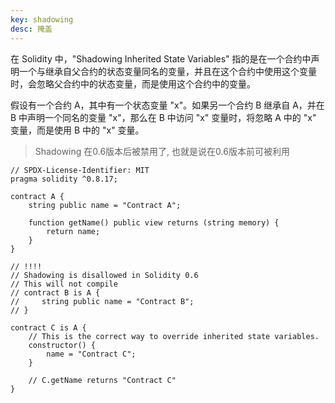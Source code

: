 ```yaml
---
key: shadowing
desc: 掩盖
---
```


在 Solidity 中，"Shadowing Inherited State Variables" 指的是在一个合约中声明一个与继承自父合约的状态变量同名的变量，并且在这个合约中使用这个变量时，会忽略父合约中的状态变量，而是使用这个合约中的变量。

假设有一个合约 A，其中有一个状态变量 "x"。如果另一个合约 B 继承自 A，并在 B 中声明一个同名的变量 "x"，那么在 B 中访问 "x" 变量时，将忽略 A 中的 "x" 变量，而是使用 B 中的 "x" 变量。

>Shadowing 在0.6版本后被禁用了, 也就是说在0.6版本前可被利用

```solidity
// SPDX-License-Identifier: MIT
pragma solidity ^0.8.17;

contract A {
    string public name = "Contract A";

    function getName() public view returns (string memory) {
        return name;
    }
}

// !!!! 
// Shadowing is disallowed in Solidity 0.6
// This will not compile
// contract B is A {
//     string public name = "Contract B";
// }

contract C is A {
    // This is the correct way to override inherited state variables.
    constructor() {
        name = "Contract C";
    }

    // C.getName returns "Contract C"
}

```

